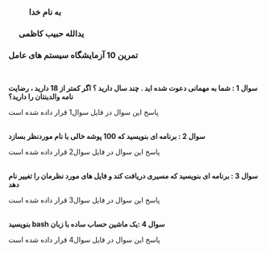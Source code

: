 ### &emsp; &emsp; به نام خدا ###
### &emsp; یدالله حبیب کاظمی ###
### تمرین 10 آزمایشگاه سیستم های عامل ###
<br>

__سوال 1 : شما به مهمانی دعوت شده اید . چند سال دارید ؟ اگر کمتر از 18 دارید ، رضایت نامه والدینتان را دارید؟__

پاسخ این سوال در فایل سوال1 قرار داده شده است
<br><br>

__سوال 2 : برنامه ای بنویسید که 100 پوشه خالی با نام موردنظر بسازد__

پاسخ این سوال در فایل سوال2 قرار داده شده است
<br><br>

__سوال 3 : برنامه ای بنویسید که مسیری دریافت کند و فایل های مورد نظرمان را تغییر نام دهد__

پاسخ این سوال در فایل سوال3 قرار داده شده است
<br><br>

__بنویسید bash سوال 4 :یک ماشین حساب ساده با زبان__

پاسخ این سوال در فایل سوال4 قرار داده شده است
